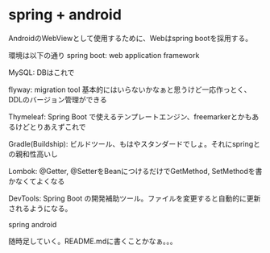 # spring + android
AndroidのWebViewとして使用するために、Webはspring bootを採用する。

環境は以下の通り
spring boot:       web application framework

MySQL:             DBはこれで

flyway:            migration tool 基本的にはいらないかなぁと思うけど一応作っとく、DDLのバージョン管理ができる

Thymeleaf:         Spring Boot で使えるテンプレートエンジン、freemarkerとかもあるけどとりあえずこれで

Gradle(Buildship): ビルドツール、もはやスタンダードでしょ。それにspringとの親和性高いし

Lombok:            @Getter, @SetterをBeanにつけるだけでGetMethod, SetMethodを書かなくてよくなる

DevTools:          Spring Boot の開発補助ツール。ファイルを変更すると自動的に更新されるようになる。


spring android



随時足していく。README.mdに書くことかなぁ。。。
